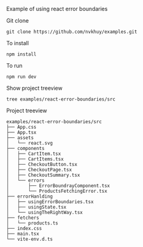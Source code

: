 Example of using react error boundaries

Git clone
```
git clone https://github.com/nvkhuy/examples.git
```

To install
```
npm install
```

To run
```
npm run dev
```

Show project treeview
````
tree examples/react-error-boundaries/src
````
Project treeview
```
examples/react-error-boundaries/src
├── App.css
├── App.tsx
├── assets
│   └── react.svg
├── components
│   ├── CartItem.tsx
│   ├── CartItems.tsx
│   ├── CheckoutButton.tsx
│   ├── CheckoutPage.tsx
│   ├── CheckoutSummary.tsx
│   └── errors
│       ├── ErrorBoundrayComponent.tsx
│       └── ProductsFetchingError.tsx
├── errorHanlding
│   ├── usingErrorBoundaries.tsx
│   ├── usingState.tsx
│   └── usingTheRightWay.tsx
├── fetchers
│   └── products.ts
├── index.css
├── main.tsx
└── vite-env.d.ts
```
